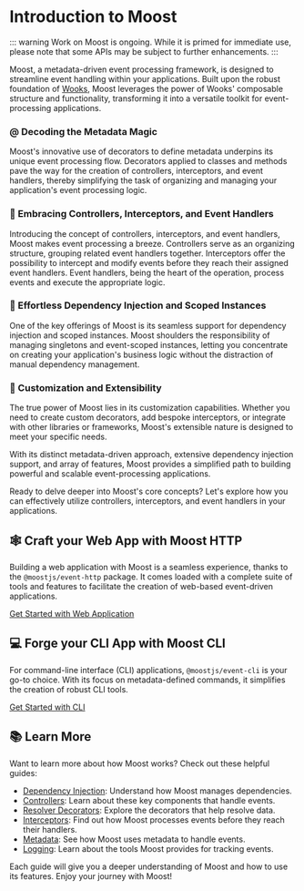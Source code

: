 # Introduction to Moost

::: warning
Work on Moost is ongoing. While it is primed for immediate use, please note that some APIs may be subject to further enhancements.
:::

Moost, a metadata-driven event processing framework, is designed to streamline event handling within your applications. Built upon the robust foundation of [Wooks](https://wooksjs.org), Moost leverages the power of Wooks' composable structure and functionality, transforming it into a versatile toolkit for event-processing applications.

### @ Decoding the Metadata Magic
Moost's innovative use of decorators to define metadata underpins its unique event processing flow. Decorators applied to classes and methods pave the way for the creation of controllers, interceptors, and event handlers, thereby simplifying the task of organizing and managing your application's event processing logic.

### 🚀 Embracing Controllers, Interceptors, and Event Handlers
Introducing the concept of controllers, interceptors, and event handlers, Moost makes event processing a breeze. Controllers serve as an organizing structure, grouping related event handlers together. Interceptors offer the possibility to intercept and modify events before they reach their assigned event handlers. Event handlers, being the heart of the operation, process events and execute the appropriate logic.

### 💉 Effortless Dependency Injection and Scoped Instances
One of the key offerings of Moost is its seamless support for dependency injection and scoped instances. Moost shoulders the responsibility of managing singletons and event-scoped instances, letting you concentrate on creating your application's business logic without the distraction of manual dependency management.

### 🧩 Customization and Extensibility
The true power of Moost lies in its customization capabilities. Whether you need to create custom decorators, add bespoke interceptors, or integrate with other libraries or frameworks, Moost's extensible nature is designed to meet your specific needs.

With its distinct metadata-driven approach, extensive dependency injection support, and array of features, Moost provides a simplified path to building powerful and scalable event-processing applications.

Ready to delve deeper into Moost's core concepts? Let's explore how you can effectively utilize controllers, interceptors, and event handlers in your applications.

## 🕸️ Craft your Web App with Moost HTTP

Building a web application with Moost is a seamless experience, thanks to the `@moostjs/event-http` package. It comes loaded with a complete suite of tools and features to facilitate the creation of web-based event-driven applications.

[Get Started with Web Application](/webapp/)

## 💻 Forge your CLI App with Moost CLI

For command-line interface (CLI) applications, `@moostjs/event-cli` is your go-to choice. With its focus on metadata-defined commands, it simplifies the creation of robust CLI tools.

[Get Started with CLI](/cliapp/)

## 📚 Learn More

Want to learn more about how Moost works? Check out these helpful guides:

- [Dependency Injection](/moost/di/): Understand how Moost manages dependencies.
- [Controllers](/moost/controllers): Learn about these key components that handle events.
- [Resolver Decorators](/moost/resolvers): Explore the decorators that help resolve data.
- [Interceptors](/moost/interceptors): Find out how Moost processes events before they reach their handlers.
- [Metadata](/moost/meta/): See how Moost uses metadata to handle events.
- [Logging](/moost/logging): Learn about the tools Moost provides for tracking events.

Each guide will give you a deeper understanding of Moost and how to use its features. Enjoy your journey with Moost!

